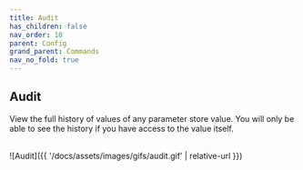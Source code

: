 ```yaml
---
title: Audit
has_children: false
nav_order: 10
parent: Config
grand_parent: Commands
nav_no_fold: true
---
```


## Audit

View the full history of values of any parameter store value. You will only be able to see the history if you have access
to the value itself. 

<br/>![Audit]({{ '/docs/assets/images/gifs/audit.gif' | relative-url }})<br/>